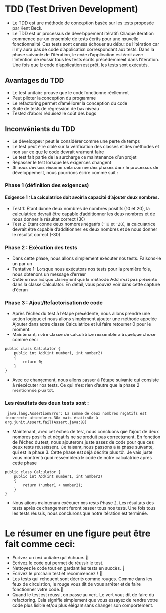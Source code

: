 # TDD (Test Driven Development)
- Le TDD est une méthode de conception basée sur les tests proposée par Kent Beck.
- Le TDD est un processus de développement itératif: Chaque itération commence par un ensemble de tests écrits pour une nouvelle fonctionnalité. Ces tests sont censés échouer au début de l’itération car il n’y aura pas de code d’application correspondant aux tests. Dans la phase suivante de l’itération, le code d’application est écrit avec l’intention de réussir tous les tests écrits précédemment dans l’itération. Une fois que le code d’application est prêt, les tests sont exécutés.
## Avantages du TDD
- Le test unitaire prouve que le code fonctionne réellement
- Peut piloter la conception du programme
- Le refactoring permet d’améliorer la conception du code
- Suite de tests de régression de bas niveau
- Testez d’abord réduisez le coût des bugs
## Inconvénients du TDD
- Le développeur peut le considérer comme une perte de temps
- Le test peut être ciblé sur la vérification des classes et des méthodes et non sur ce que le code devrait vraiment faire
- Le test fait partie de la surcharge de maintenance d’un projet
- Repasser le test lorsque les exigences changent
- Si nous devions résumer cela comme des phases dans le processus de développement, nous pourrions écrire comme suit :
### Phase 1 (définition des exigences)
#### Exigence 1 : La calculatrice doit avoir la capacité d’ajouter deux nombres.
- Test 1: Étant donné deux nombres de nombres positifs (10 et 20), la calculatrice devrait être capable d’additionner les deux nombres et de nous donner le résultat correct (30)
- Test 2: Étant donné deux nombres négatifs (-10 et -20), la calculatrice devrait être capable d’additionner les deux nombres et de nous donner le résultat correct (-30)
### Phase 2 : Exécution des tests
- Dans cette phase, nous allons simplement exécuter nos tests. Faisons-le un par un
- Tentative 1: Lorsque nous exécutons nos tests pour la première fois, nous obtenons un message d’erreur
- Cette erreur indique clairement que la méthode Add n’est pas présente dans la classe Calculator. En détail, vous pouvez voir dans cette capture d’écran
### Phase 3 : Ajout/Refactorisation de code
- Après l’échec du test à l’étape précédente, nous allons prendre une action logique et nous allons simplement ajouter une méthode appelée Ajouter dans notre classe Calculatrice et lui faire retourner 0 pour le moment. 
- Maintenant, notre classe de calculatrice ressemblera à quelque chose comme ceci
```
public class Calculator {	
	public int Add(int number1, int number2)
	{		
		return 0;
	}
}
```
- Avec ce changement, nous allons passer à l’étape suivante qui consiste à réexécuter nos tests. Ce qui n’est rien d’autre que la phase 2 mentionnée plus tôt.
### Les résultats des deux tests sont :
 ```  java.lang.AssertionError: La somme de deux nombres négatifs est incorrecte attendue:<-30> mais était:<0> à org.junit.Assert.fail(Assert.java:88) ```
- Maintenant, avec cet échec de test, nous concluons que l’ajout de deux nombres positifs et négatifs ne se produit pas correctement. En fonction de l’échec du test, nous ajouterons juste assez de code pour que ces deux tests réussissent. Ce faisant, nous passons à la phase suivante, qui est la phase 3. Cette phase est déjà décrite plus tôt. Je vais juste vous montrer à quoi ressemblera le code de notre calculatrice après cette phase
```
public class Calculator {
	public int Add(int number1, int number2)
	{		
		return (number1 + number2);
	}	
}
```
- Nous allons maintenant exécuter nos tests Phase 2. Les résultats des tests après ce changement feront passer tous nos tests. Une fois tous les tests réussis, nous conclurons que notre itération est terminée.
# Le résumer en une figure peut être fait comme ceci:


- Écrivez un test unitaire qui échoue. 🔴
- Écrivez le code qui permet de réussir le test.
- Nettoyez le code tout en gardant les tests en succès. 🔶
- Écrivez le prochain test et recommencez ! 🔄
- Les tests qui échouent sont décrits comme rouges. Comme dans les feux de circulation, le rouge vous dit de vous arrêter et de faire fonctionner votre code.🚦
- Quand le test est réussi, on passe au vert. Le vert vous dit de faire du refactoring. Cela signifie simplement que vous essayez de rendre votre code plus lisible et/ou plus élégant sans changer son comportement.
